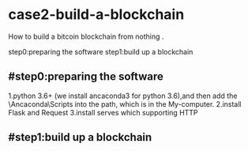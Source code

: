 # case2-build-a-blockchain
How to build a bitcoin blockchain from nothing .

step0:preparing the software
step1:build up a blockchain


#step0:preparing the software
--------------------------------------------------------------------
1.python 3.6+ (we install ancaconda3 for python 3.6),and then add the \Ancaconda\Scripts into the path, which is in the My-computer.
2.install Flask and Request
3.install serves which supporting HTTP

#step1:build up a blockchain
--------------------------------------------------------------------




